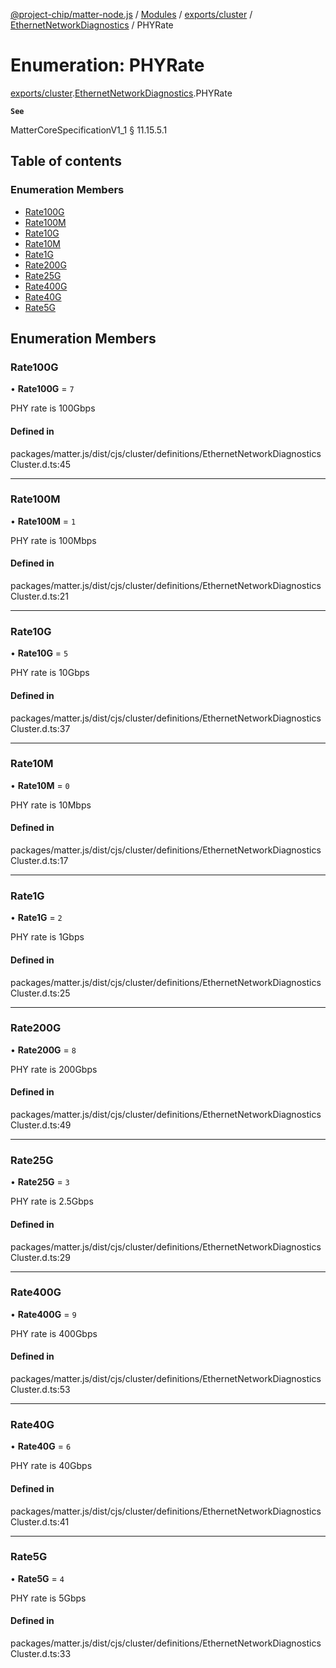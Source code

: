 [@project-chip/matter-node.js](../README.md) / [Modules](../modules.md) / [exports/cluster](../modules/exports_cluster.md) / [EthernetNetworkDiagnostics](../modules/exports_cluster.EthernetNetworkDiagnostics.md) / PHYRate

# Enumeration: PHYRate

[exports/cluster](../modules/exports_cluster.md).[EthernetNetworkDiagnostics](../modules/exports_cluster.EthernetNetworkDiagnostics.md).PHYRate

**`See`**

MatterCoreSpecificationV1_1 § 11.15.5.1

## Table of contents

### Enumeration Members

- [Rate100G](exports_cluster.EthernetNetworkDiagnostics.PHYRate.md#rate100g)
- [Rate100M](exports_cluster.EthernetNetworkDiagnostics.PHYRate.md#rate100m)
- [Rate10G](exports_cluster.EthernetNetworkDiagnostics.PHYRate.md#rate10g)
- [Rate10M](exports_cluster.EthernetNetworkDiagnostics.PHYRate.md#rate10m)
- [Rate1G](exports_cluster.EthernetNetworkDiagnostics.PHYRate.md#rate1g)
- [Rate200G](exports_cluster.EthernetNetworkDiagnostics.PHYRate.md#rate200g)
- [Rate25G](exports_cluster.EthernetNetworkDiagnostics.PHYRate.md#rate25g)
- [Rate400G](exports_cluster.EthernetNetworkDiagnostics.PHYRate.md#rate400g)
- [Rate40G](exports_cluster.EthernetNetworkDiagnostics.PHYRate.md#rate40g)
- [Rate5G](exports_cluster.EthernetNetworkDiagnostics.PHYRate.md#rate5g)

## Enumeration Members

### Rate100G

• **Rate100G** = ``7``

PHY rate is 100Gbps

#### Defined in

packages/matter.js/dist/cjs/cluster/definitions/EthernetNetworkDiagnosticsCluster.d.ts:45

___

### Rate100M

• **Rate100M** = ``1``

PHY rate is 100Mbps

#### Defined in

packages/matter.js/dist/cjs/cluster/definitions/EthernetNetworkDiagnosticsCluster.d.ts:21

___

### Rate10G

• **Rate10G** = ``5``

PHY rate is 10Gbps

#### Defined in

packages/matter.js/dist/cjs/cluster/definitions/EthernetNetworkDiagnosticsCluster.d.ts:37

___

### Rate10M

• **Rate10M** = ``0``

PHY rate is 10Mbps

#### Defined in

packages/matter.js/dist/cjs/cluster/definitions/EthernetNetworkDiagnosticsCluster.d.ts:17

___

### Rate1G

• **Rate1G** = ``2``

PHY rate is 1Gbps

#### Defined in

packages/matter.js/dist/cjs/cluster/definitions/EthernetNetworkDiagnosticsCluster.d.ts:25

___

### Rate200G

• **Rate200G** = ``8``

PHY rate is 200Gbps

#### Defined in

packages/matter.js/dist/cjs/cluster/definitions/EthernetNetworkDiagnosticsCluster.d.ts:49

___

### Rate25G

• **Rate25G** = ``3``

PHY rate is 2.5Gbps

#### Defined in

packages/matter.js/dist/cjs/cluster/definitions/EthernetNetworkDiagnosticsCluster.d.ts:29

___

### Rate400G

• **Rate400G** = ``9``

PHY rate is 400Gbps

#### Defined in

packages/matter.js/dist/cjs/cluster/definitions/EthernetNetworkDiagnosticsCluster.d.ts:53

___

### Rate40G

• **Rate40G** = ``6``

PHY rate is 40Gbps

#### Defined in

packages/matter.js/dist/cjs/cluster/definitions/EthernetNetworkDiagnosticsCluster.d.ts:41

___

### Rate5G

• **Rate5G** = ``4``

PHY rate is 5Gbps

#### Defined in

packages/matter.js/dist/cjs/cluster/definitions/EthernetNetworkDiagnosticsCluster.d.ts:33
